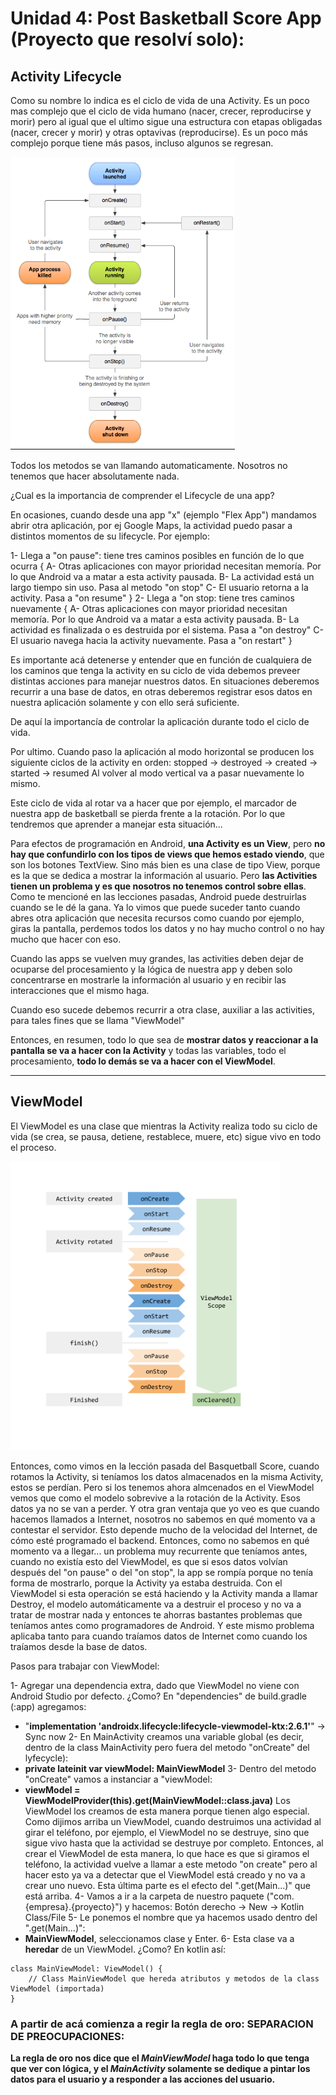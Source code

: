 # Unidad 4: Post Basketball Score App (Proyecto que resolví solo):

## **Activity Lifecycle** 

Como su nombre lo indica es el ciclo de vida de una Activity. Es un poco mas complejo que el ciclo de vida humano (nacer, crecer, reproducirse y morir) pero al igual que el ultimo sigue una estructura con etapas obligadas (nacer, crecer y morir) y otras optavivas (reproducirse). Es un poco más complejo porque tiene más pasos, incluso algunos se regresan.

![Captura 1](screenshots/lifecycle_1.png)

Todos los metodos se van llamando automaticamente. Nosotros no tenemos que hacer absolutamente nada. 

¿Cual es la importancia de comprender el Lifecycle de una app? 

En ocasiones, cuando desde una app "x" (ejemplo "Flex App") mandamos abrir otra aplicación, por ej Google Maps, la actividad puedo pasar a distintos momentos de su lifecycle. Por ejemplo: 

1- Llega a "on pause": tiene tres caminos posibles en función de lo que ocurra {
    A- Otras aplicaciones con mayor prioridad necesitan memoría. Por lo que Android va a matar a esta activity pausada.
    B- La actividad está un largo tiempo sin uso. Pasa al metodo "on stop"
    C- El usuario retorna a la activity. Pasa a "on resume"
}
2- Llega a "on stop: tiene tres caminos nuevamente {
    A- Otras aplicaciones con mayor prioridad necesitan memoría. Por lo que Android va a matar a esta activity pausada.
    B- La actividad es finalizada o es destruida por el sistema. Pasa a "on destroy"
    C- El usuario navega hacia la activity nuevamente. Pasa a "on restart"
}

Es importante acá detenerse y entender que en función de cualquiera de los caminos que tenga la activity en su ciclo de vida debemos preveer distintas acciones para manejar nuestros datos. En situaciones deberemos recurrir a una base de datos, en otras deberemos registrar esos datos en nuestra aplicación solamente y con ello será suficiente. 

De aquí la importancía de controlar la aplicación durante todo el ciclo de vida. 

Por ultimo. Cuando paso la aplicación al modo horizontal se producen los siguiente ciclos de la activity en orden: 
stopped -> destroyed -> created -> started -> resumed
Al volver al modo vertical va a pasar nuevamente lo mismo. 

Este ciclo de vida al rotar va a hacer que por ejemplo, el marcador de nuestra app de basketball se pierda frente a la rotación. Por lo que tendremos que aprender a manejar esta situación...

Para efectos de programación en Android, **una Activity es un View**, pero **no hay que confundirlo con los tipos de views que hemos estado viendo**, que son los botones TextView. Sino más bien es una clase de tipo View, porque es la que se dedica a mostrar la información al usuario.
Pero **las Activities tienen un problema y es que nosotros no tenemos control sobre ellas**. Como te mencioné en las lecciones pasadas, Android puede destruirlas cuando se le dé la gana.
Ya lo vimos que puede suceder tanto cuando abres otra aplicación que necesita recursos como cuando por ejemplo, giras la pantalla, perdemos todos los datos y no hay mucho control o no hay mucho que hacer con eso.

Cuando las apps se vuelven muy grandes, las activities deben dejar de ocuparse del procesamiento y la lógica de nuestra app y deben solo concentrarse en mostrarle la información al usuario y en recibir las interacciones que el mismo haga. 

Cuando eso sucede debemos recurrir a otra clase, auxiliar a las activities, para tales fines que se llama "ViewModel" 

Entonces, en resumen, todo lo que sea de **mostrar datos y reaccionar a la pantalla se va a hacer con la Activity** y todas las variables, todo el procesamiento, **todo lo demás se va a hacer con el ViewModel**.

-----------------------------

## **ViewModel**

El ViewModel es una clase que mientras la Activity realiza todo su ciclo de vida (se crea, se pausa, detiene, restablece, muere, etc) sigue vivo en todo el proceso.

![Captura 2](screenshots/viewmodel_1.png)

Entonces, como vimos en la lección pasada del Basquetball Score, cuando rotamos la Activity, si teníamos los datos almacenados en la misma Activity, estos se perdían.
Pero si los tenemos ahora almcenados en el ViewModel vemos que como el modelo sobrevive a la rotación de la Activity. Esos datos ya no se van a perder.
Y otra gran ventaja que yo veo es que cuando hacemos llamados a Internet, nosotros no sabemos en qué momento va a contestar el servidor. Esto depende mucho de la velocidad del Internet, de cómo esté programado el backend.
Entonces, como no sabemos en qué momento va a llegar... un problema muy recurrente que teníamos antes, cuando no existía esto del ViewModel, es que si esos datos volvían después del "on pause" o del "on stop", la app se rompía porque no tenía forma de mostrarlo, porque la Activity ya estaba destruida. 
Con el ViewModel si esta operación se está haciendo y la Activity manda a llamar Destroy, el modelo automáticamente va a destruir el proceso y no va a tratar de mostrar nada y entonces te ahorras bastantes problemas que teníamos antes como programadores de Android. Y este mismo problema aplicaba tanto para cuando traíamos datos de Internet como cuando los traíamos desde la base de datos.

Pasos para trabajar con ViewModel: 

1- Agregar una dependencia extra, dado que ViewModel no viene con Android Studio por defecto. ¿Como? 
En "dependencies" de build.gradle (:app) agregamos: 
- "**implementation 'androidx.lifecycle:lifecycle-viewmodel-ktx:2.6.1'**" -> Sync now
2- En MainActivity creamos una variable global (es decir, dentro de la class MainActivity pero fuera del metodo "onCreate" del lyfecycle): 
- **private lateinit var viewModel: MainViewModel**
3- Dentro del metodo "onCreate" vamos a instanciar a "viewModel:
- **viewModel = ViewModelProvider(this).get(MainViewModel::class.java)** 
Los ViewModel los creamos de esta manera porque tienen algo especial. Como dijimos arriba un ViewModel, cuando destruimos una actividad al girar el teléfono, por ejemplo, el ViewModel no se destruye, sino que sigue vivo hasta que la actividad se destruye por completo.
Entonces, al crear el ViewModel de esta manera, lo que hace es que si giramos el teléfono, la actividad vuelve a llamar a este metodo "on create" pero al hacer esto ya va a detectar que el ViewModel está creado y no va a crear uno nuevo. Esta última parte es el efecto del ".get(Main...)" que está arriba. 
4- Vamos a ir a la carpeta de nuestro paquete ("com.{empresa}.{proyecto}") y hacemos: Botón derecho -> New -> Kotlin Class/File
5- Le ponemos el nombre que ya hacemos usado dentro del ".get(Main...)":
- **MainViewModel**, seleccionamos clase y Enter. 
6- Esta clase va a **heredar** de un ViewModel. ¿Como? En kotlin así: 
```
class MainViewModel: ViewModel() {
    // Class MainViewModel que hereda atributos y metodos de la class ViewModel (importada)
}
```

### A partir de acá comienza a regir la regla de oro: SEPARACION DE PREOCUPACIONES:

**La regla de oro nos dice que el *MainViewModel* haga todo lo que tenga que ver con lógica, y el *MainActivity* solamente se dedique a pintar los datos para el usuario y a responder a las acciones del usuario.**


